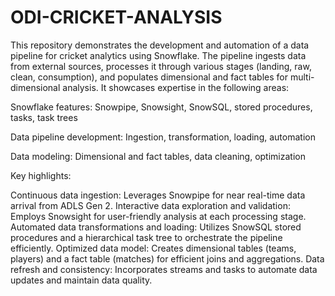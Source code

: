 # ODI-CRICKET-ANALYSIS

This repository demonstrates the development and automation of a data pipeline for cricket analytics using Snowflake. The pipeline ingests data from external sources, processes it through various stages (landing, raw, clean, consumption), and populates dimensional and fact tables for multi-dimensional analysis. It showcases expertise in the following areas:

Snowflake features: Snowpipe, Snowsight, SnowSQL, stored procedures, tasks, task trees

Data pipeline development: Ingestion, transformation, loading, automation

Data modeling: Dimensional and fact tables, data cleaning, optimization

Key highlights:

Continuous data ingestion: Leverages Snowpipe for near real-time data arrival from ADLS Gen 2.
Interactive data exploration and validation: Employs Snowsight for user-friendly analysis at each processing stage.
Automated data transformations and loading: Utilizes SnowSQL stored procedures and a hierarchical task tree to orchestrate the pipeline efficiently.
Optimized data model: Creates dimensional tables (teams, players) and a fact table (matches) for efficient joins and aggregations.
Data refresh and consistency: Incorporates streams and tasks to automate data updates and maintain data quality.
